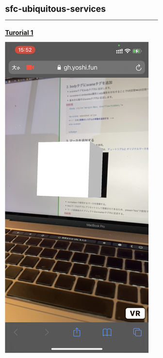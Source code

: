 # sfc-ubiquitous-services

---

## [Turorial 1](https://gh.yoshi.fun/sfc-ubiquitous-services/tutorial/1)

![](./tutorial/1/thumb/image.png)
